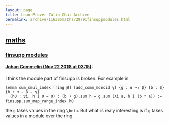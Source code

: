 ```yaml
---
layout: page
title: Lean Prover Zulip Chat Archive 
permalink: archive/116395maths/29791finsuppmodules.html
---
```


## [maths](index.html)
### [finsupp modules](29791finsuppmodules.html)

#### [Johan Commelin (Nov 22 2018 at 03:15)](https://leanprover.zulipchat.com/#narrow/stream/116395-maths/topic/finsupp%20modules/near/148149210):
I think the module part of finsupp is broken. For example in
```lean
lemma sum_smul_index [ring β] [add_comm_monoid γ] {g : α →₀ β} {b : β} {h : α → β → γ}
  (h0 : ∀i, h i 0 = 0) : (b • g).sum h = g.sum (λi a, h i (b * a)) :=
finsupp.sum_map_range_index h0
```
the `g` takes values in the ring `\beta`. But what is realy interesting is if `g` takes values in a module over the ring.

